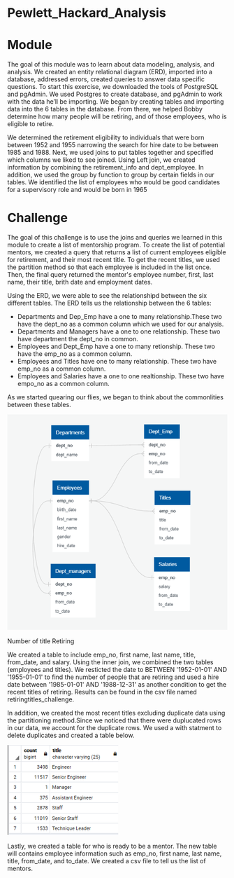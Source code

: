 # Pewlett_Hackard_Analysis

# Module 

The goal of this module was to learn about data modeling, analysis, and analysis. We created an entity relational diagram (ERD), imported into a database, addressed errors, created queries to answer data specific questions. To start this exercise, we downloaded the tools of PostgreSQL and pgAdmin. We used Postgres to create database, and pgAdmin to work with the data he’ll be importing. We began by creating tables and importing data into the 6 tables in the database. From there, we helped Bobby determine how many people will be retiring, and of those employees, who is eligible to retire.

We determined the retirement eligibility to individuals that were born between 1952 and 1955  narrowing the search for hire date to be between 1985 and 1988. Next, we used joins to put tables together and specified which columns we liked to see joined. Using Left join, we created information by combining the retirement_info and dept_employee. In addition, we used the group by function to group by certain fields in our tables. We identified the list of employees who would be good candidates for a supervisory role and would be born in 1965

# Challenge
The goal of this challenge is to use the joins and queries we learned in this module to create a list of mentorship program. To create the list of potential mentors, we created a query that returns a list of current employees  eligible for retirement, and their most recent title. To get the recent titles, we used the partition method so that each employee is included in the list once. Then, the final query returned the mentor's employee number, first, last name, their title, brith date and employment dates. 

Using the ERD, we were able to see the relationshipd between the six different tables. The ERD tells us the relationship between the 6 tables:

- Departments and Dep_Emp have a one to many relationship.These two have the dept_no as a common column which we used for our analysis.
- Departments and Managers have a one to one relationship. These two have department the dept_no in common.
- Employees and Dept_Emp have a one to many retionship. These two have the emp_no as a common column.
- Employees and Titles have one to many relationship. These two have emp_no as a common column.
- Employees and Salaries have a one to one realtionship. These two have empo_no as a common column. 

As we started quearing our flies, we began to think about the commonlities between these tables. 

![](ERD_updated.PNG)

Number of title Retiring 

We created a table to include emp_no, first name, last name, title, from_date, and salary. Using the inner join, we combined the two tables (employees and titles). We resticted the date to BETWEEN '1952-01-01' AND '1955-01-01' to find the number of people that are retiring and used a hire date between '1985-01-01' AND '1988-12-31' as another condition to get the recent titles of retiring.
Results can be found in the csv file named retiringtitles_challenge. 

In addition, we created the most recent titles excluding duplicate data using the partitioning method.Since we noticed that there were duplucated rows in our data, we account for the duplicate rows. We used a with statment to delete duplicates and created a table below.

![](counttitles.PNG)

Lastly, we created a table for who is ready to be a mentor. The new table will contains employee information such as emp_no, first name, last name, title, from_date, and to_date. We created a csv file to tell us the list of mentors. 




